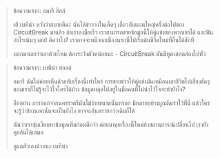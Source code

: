 > ข้อความจาก: อมารี ฮิลล์
>
> เฮ้ เบทีน่า หวังว่าสบายดีนะ ฉันได้ข่าววงในเด็ดๆ เกี่ยวกับแผนใหญ่ครั้งต่อไปของ CircuitBreak มาแล้ว ถ้าเราลงมือเร็ว เราสามารถขายข้อมูลนี้ให้คู่แข่งของพวกเขาได้ และฟันกำไรเน้นๆ เลย! คิดว่าไง? เราอาจจะหนีจากเมืองนรกนี่ไปเริ่มต้นชีวิตใหม่ที่อื่นได้สักที
>
> บอกมาเลยว่าเอาด้วยไหม ต้องระวังตัวหน่อยนะ - CircuitBreak มันมีหูตาสอดส่องไปทั่ว

> ข้อความจาก: เบทีน่า ฮอลล์
>
> อมารี ฉันไม่ค่อยเห็นด้วยกับเรื่องนี้เท่าไหร่ การขายข่าวให้คู่แข่งมันเหมือนเอาชีวิตไปเสี่ยงชัดๆ แถมเราก็ไม่รู้จะไว้ใจใครได้บ้าง ข้อมูลหลุดไปอยู่ในมือคนที่ไม่น่าไว้ใจจะทำยังไง?
>
> อีกอย่าง การออกจากนครราตรีมันไม่ง่ายขนาดนั้นหรอก มีหลายอย่างผูกมัดเราไว้ที่นี่ แล้วใครจะรู้ว่าข้างนอกนั่นจะเป็นยังไง อาจจะอันตรายกว่าเดิมก็ได้
>
> ฉันว่าเราซุ่มเงียบหาข้อมูลเพิ่มก่อนดีกว่า ค่อยมาคุยเรื่องนี้ใหม่ถ้าสถานการณ์เปลี่ยนไป เรายังคุยกันได้เสมอ
>
> ดูแลตัวเองด้วยนะ
> เบทีน่า
